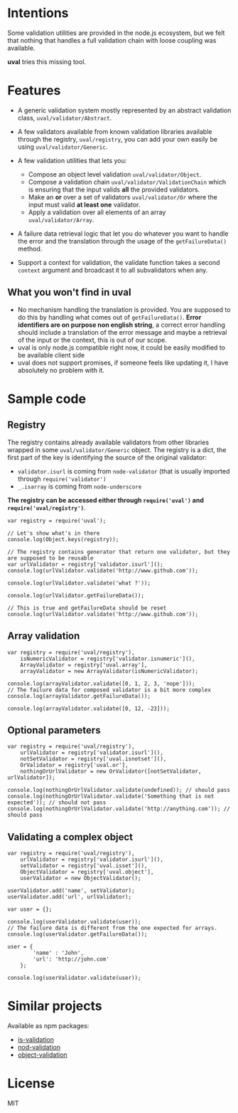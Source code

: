 Intentions
===
Some validation utilities are provided in the node.js ecosystem, but we felt that nothing that handles a full validation chain with loose coupling was available.

**uval** tries this missing tool.

Features
===

* A generic validation system mostly represented by an abstract validation class, `uval/validator/Abstract`.
* A few validators available from known validation libraries available through the registry, `uval/registry`, you can add your own easily be using `uval/validator/Generic`.
* A few validation utilities that lets you:

    * Compose an object level validation `uval/validator/Object`.
    * Compose a validation chain `uval/validator/ValidationChain` which is ensuring that the input valids **all** the provided validators.
    * Make an **or** over a set of validators `uval/validator/Or` where the input must valid **at least one** validator.
    * Apply a validation over all elements of an array `uval/validator/Array`.

* A failure data retrieval logic that let you do whatever you want to handle the error and the translation through the usage of the `getFailureData()` method.
* Support a context for validation, the validate function takes a second `context` argument and broadcast it to all subvalidators when any.

What you won't find in uval
---
* No mechanism handling the translation is provided. You are supposed to do this by handling what comes out of `getFailureData()`. **Error identifiers are on purpose non english string**, a correct error handling should include a translation of the error message and maybe a retrieval of the input or the context, this is out of our scope.  
* uval is only node.js compatible right now, it could be easily modified to be available client side
* uval does not support promises, if someone feels like updating it, I have absolutely no problem with it. 

Sample code
===

Registry
---

The registry contains already available validators from other libraries wrapped in some `uval/validator/Generic` object. The registry is a dict, the first part of the key is identifying the source of the original validator:

* `validator.isurl` is coming from `node-validator` (that is usually imported through `require('validator')`
* `_.isarray` is coming from `node-underscore`

**The registry can be accessed either through `require('uval')` and `require('uval/registry')`**.

```
var registry = require('uval');

// Let's show what's in there
console.log(Object.keys(registry));

// The registry contains generator that return one validator, but they are supposed to be reusable
var urlValidator = registry['validator.isurl']();
console.log(urlValidator.validate('http://www.github.com'));

console.log(urlValidator.validate('what ?'));

console.log(urlValidator.getFailureData());

// This is true and getFailureData should be reset
console.log(urlValidator.validate('http://www.github.com'));
```

Array validation
---

```
var registry = require('uval/registry'),
    isNumericValidator = registry['validator.isnumeric'](),
    ArrayValidator = registry['uval.array'],
    arrayValidator = new ArrayValidator(isNumericValidator);
    
console.log(arrayValidator.validate([0, 1, 2, 3, 'nope']));
// The failure data for composed validator is a bit more complex
console.log(arrayValidator.getFailureData());

console.log(arrayValidator.validate([0, 12, -23]));
```

Optional parameters
---

```
var registry = require('uval/registry'),
    urlValidator = registry['validator.isurl'](),
    notSetValidator = registry['uval.isnotset'](),
    OrValidator = registry['uval.or'],
    nothingOrUrlValidator = new OrValidator([notSetValidator, urlValidator]);
    
console.log(nothingOrUrlValidator.validate(undefined)); // should pass
console.log(nothingOrUrlValidator.validate('Something that is not expected')); // should not pass
console.log(nothingOrUrlValidator.validate('http://anything.com')); // should pass
```

Validating a complex object
---

```
var registry = require('uval/registry'),
    urlValidator = registry['validator.isurl'](),
    setValidator = registry['uval.isset'](),
    ObjectValidator = registry['uval.object'],
    userValidator = new ObjectValidator();
    
userValidator.add('name', setValidator);
userValidator.add('url', urlValidator);

var user = {};

console.log(userValidator.validate(user));
// The failure data is different from the one expected for arrays.
console.log(userValidator.getFailureData());

user = {
        'name' : 'John',
        'url': 'http://john.com'
    };

console.log(userValidator.validate(user));
```

Similar projects 
===

Available as npm packages:

* [is-validation](https://www.npmjs.org/package/is-validation)
* [nod-validation](https://www.npmjs.org/package/nod-validation)
* [object-validation](https://www.npmjs.org/package/object-validation)

License
===

MIT